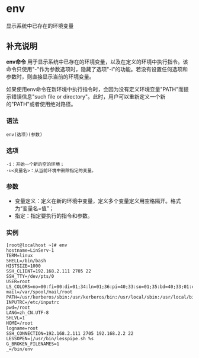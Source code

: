 #  env

显示系统中已存在的环境变量

##  补充说明

**env命令**
用于显示系统中已存在的环境变量，以及在定义的环境中执行指令。该命令只使用"-"作为参数选项时，隐藏了选项"-i"的功能。若没有设置任何选项和参数时，则直接显示当前的环境变量。

如果使用env命令在新环境中执行指令时，会因为没有定义环境变量"PATH"而提示错误信息"such file or
directory"。此时，用户可以重新定义一个新的"PATH"或者使用绝对路径。

###  语法

    
    
    env(选项)(参数)
    

###  选项

    
    
    -i：开始一个新的空的环境；
    -u<变量名>：从当前环境中删除指定的变量。
    

###  参数

  * 变量定义：定义在新的环境中变量，定义多个变量定义用空格隔开。格式为“变量名=值”； 
  * 指定：指定要执行的指令和参数。 

###  实例

    
    
    [root@localhost ~]# env
    hostname=LinServ-1
    TERM=linux
    SHELL=/bin/bash
    HISTSIZE=1000
    SSH_CLIENT=192.168.2.111 2705 22
    SSH_TTY=/dev/pts/0
    USER=root
    LS_COLORS=no=00:fi=00:di=01;34:ln=01;36:pi=40;33:so=01;35:bd=40;33;01:cd=40;33;01:or=01;05;37;41:mi=01;05;37;41:ex=01;32:*.cmd=01;32:*.exe=01;32:*.com=01;32:*.btm=01;32:*.bat=01;32:*.sh=01;32:*.csh=01;32:*.tar=01;31:*.tgz=01;31:*.arj=01;31:*.taz=01;31:*.lzh=01;31:*.zip=01;31:*.z=01;31:*.Z=01;31:*.gz=01;31:*.bz2=01;31:*.bz=01;31:*.tz=01;31:*.rpm=01;31:*.cpio=01;31:*.jpg=01;35:*.gif=01;35:*.bmp=01;35:*.xbm=01;35:*.xpm=01;35:*.png=01;35:*.tif=01;35:
    mail=/var/spool/mail/root
    PATH=/usr/kerberos/sbin:/usr/kerberos/bin:/usr/local/sbin:/usr/local/bin:/sbin:/bin:/usr/sbin:/usr/bin:/root/bin
    INPUTRC=/etc/inputrc
    pwd=/root
    LANG=zh_CN.UTF-8
    SHLVL=1
    HOME=/root
    logname=root
    SSH_CONNECTION=192.168.2.111 2705 192.168.2.2 22
    LESSOPEN=|/usr/bin/lesspipe.sh %s
    G_BROKEN_FILENAMES=1
    _=/bin/env
    

